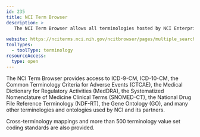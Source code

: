 ```yaml
---
id: 235
title: NCI Term Browser
description: >
   The NCI Term Browser allows all terminologies hosted by NCI Enterprise Vocabulary Services (EVS) to be viewed and searched in an integrated environment. 
  
website: https://nciterms.nci.nih.gov/ncitbrowser/pages/multiple_search.jsf?nav_type=terminologies
toolTypes:
  - toolType: terminology
resourceAccess:
  type: open
---
```

The NCI Term Browser provides access to ICD-9-CM, ICD-10-CM, the Common Terminology Criteria for Adverse Events (CTCAE), the Medical Dictionary for Regulatory Activities (MedDRA), the Systematized Nomenclature of Medicine Clinical Terms (SNOMED-CT), the National Drug File Reference Terminology (NDF-RT), the Gene Ontology (GO), and many other terminologies and ontologies used by NCI and its partners.

Cross-terminology mappings and more than 500 terminology value set coding standards are also provided.